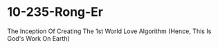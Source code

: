 # 10-235-Rong-Er
The Inception Of Creating The 1st World Love Algorithm (Hence, This Is God's Work On Earth)

